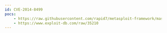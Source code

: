 ```yaml
---
id: CVE-2014-8499
pocs:
    - https://raw.githubusercontent.com/rapid7/metasploit-framework/master/modules/auxiliary/admin/http/manageengine_pmp_privesc.rb
    - https://www.exploit-db.com/raw/35210
---
```

